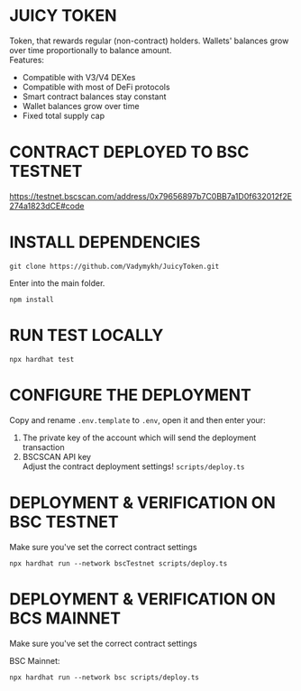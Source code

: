 # JUICY TOKEN
Token, that rewards regular (non-contract) holders. Wallets' balances grow over time proportionally to balance amount.
<br>Features:
- Compatible with V3/V4 DEXes
- Compatible with most of DeFi protocols
- Smart contract balances stay constant
- Wallet balances grow over time
- Fixed total supply cap

# CONTRACT DEPLOYED TO BSC TESTNET
https://testnet.bscscan.com/address/0x79656897b7C0BB7a1D0f632012f2E274a1823dCE#code
<br>

# INSTALL DEPENDENCIES

```shell
git clone https://github.com/Vadymykh/JuicyToken.git
```

Enter into the main folder.

```shell
npm install
```

# RUN TEST LOCALLY

```shell
npx hardhat test
```

# CONFIGURE THE DEPLOYMENT

Copy and rename `.env.template` to `.env`, open it and then enter your:
1. The private key of the account which will send the deployment transaction
2. BSCSCAN API key
   <br>Adjust the contract deployment settings! `scripts/deploy.ts`


# DEPLOYMENT & VERIFICATION ON BSC TESTNET
Make sure you've set the correct contract settings

```shell
npx hardhat run --network bscTestnet scripts/deploy.ts
```

# DEPLOYMENT & VERIFICATION ON BCS MAINNET
Make sure you've set the correct contract settings

BSC Mainnet:
```shell
npx hardhat run --network bsc scripts/deploy.ts
```